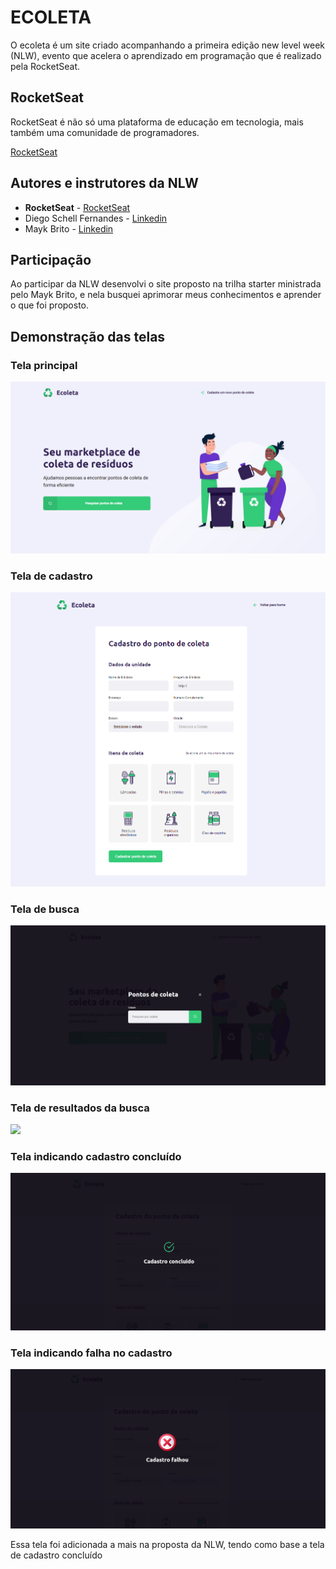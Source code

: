 # ECOLETA

O ecoleta é um site criado acompanhando a primeira edição new level week (NLW), evento que acelera o aprendizado em programação que é realizado pela RocketSeat. 

## RocketSeat
RocketSeat é não só uma plataforma de educação em tecnologia, mais também uma comunidade de programadores.

[RocketSeat](https://rocketseat.com.br)


## Autores e instrutores da NLW

* **RocketSeat** - [RocketSeat](https://rocketseat.com.br)
* Diego Schell Fernandes - [Linkedin](https://www.linkedin.com/in/diego-schell-fernandes/?originalSubdomain=br)
* Mayk Brito - [Linkedin](https://www.linkedin.com/in/maykbrito/)


## Participação
Ao participar da NLW desenvolvi o site proposto na trilha starter ministrada pelo Mayk Brito, e nela busquei aprimorar meus conhecimentos e aprender o que foi proposto.

## Demonstração das telas
### Tela principal
![](./telas/tela_principal.png)

### Tela de cadastro
![](./telas/tela_cadastro.png)

### Tela de busca
![](./telas/tela_busca.png)

### Tela de resultados da busca
![](./telas/tela_resultados.png)

### Tela indicando cadastro concluído
![](./telas/cadastro_concluido.png)

### Tela indicando falha no cadastro
![](./telas/cadastro_falhou.png)

Essa tela foi adicionada a mais na proposta da NLW, tendo como base a tela de cadastro concluído